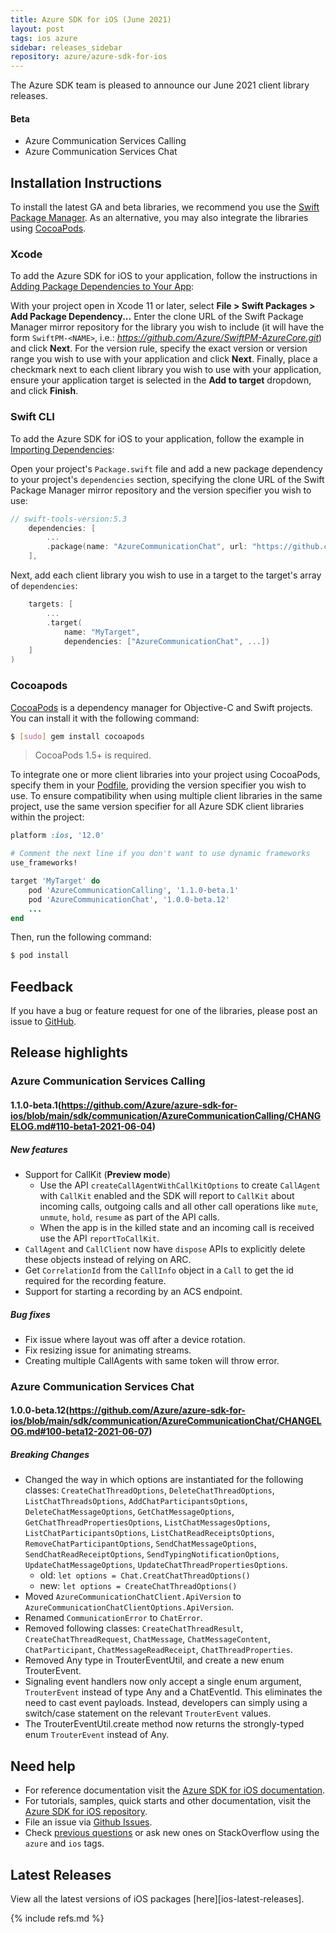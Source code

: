```yaml
---
title: Azure SDK for iOS (June 2021)
layout: post
tags: ios azure
sidebar: releases_sidebar
repository: azure/azure-sdk-for-ios
---
```


The Azure SDK team is pleased to announce our June 2021 client library releases.

#### Beta

- Azure Communication Services Calling
- Azure Communication Services Chat

## Installation Instructions

To install the latest GA and beta libraries, we recommend you use the [Swift Package Manager](https://swift.org/package-manager/). As an alternative, you may also integrate the libraries using [CocoaPods](https://cocoapods.org/).

### Xcode

To add the Azure SDK for iOS to your application, follow the instructions in [Adding Package Dependencies to Your App](https://developer.apple.com/documentation/xcode/adding_package_dependencies_to_your_app):

With your project open in Xcode 11 or later, select **File > Swift Packages > Add Package Dependency...** Enter the clone URL of the Swift Package Manager mirror repository for the library you wish to include (it will have the form `SwiftPM-<NAME>`, i.e.: *https://github.com/Azure/SwiftPM-AzureCore.git*) and click **Next**. For the version rule, specify the exact version or version range you wish to use with your application and click **Next**. Finally, place a checkmark next to each client library you wish to use with your application, ensure your application target is selected in the **Add to target** dropdown, and click **Finish**.

### Swift CLI

To add the Azure SDK for iOS to your application, follow the example in [Importing Dependencies](https://swift.org/package-manager/#importing-dependencies):

Open your project's `Package.swift` file and add a new package dependency to your project's `dependencies` section, specifying the clone URL of the Swift Package Manager mirror repository and the version specifier you wish to use:

```swift
// swift-tools-version:5.3
    dependencies: [
        ...
        .package(name: "AzureCommunicationChat", url: "https://github.com/Azure/SwiftPM-AzureCommunicationChat.git", from: "1.0.0-beta.12")
    ],
```

Next, add each client library you wish to use in a target to the target's array of `dependencies`:

```swift
    targets: [
        ...
        .target(
            name: "MyTarget",
            dependencies: ["AzureCommunicationChat", ...])
    ]
)
```

### Cocoapods

[CocoaPods](https://cocoapods.org/) is a dependency manager for Objective-C and Swift projects. You can install it with the following command:

```bash
$ [sudo] gem install cocoapods
```

> CocoaPods 1.5+ is required.

To integrate one or more client libraries into your project using CocoaPods, specify them in your [Podfile](https://guides.cocoapods.org/using/the-podfile.html), providing the version specifier you wish to use. To ensure compatibility when using multiple client libraries in the same project, use the same version specifier for all Azure SDK client libraries within the project:

```ruby
platform :ios, '12.0'

# Comment the next line if you don't want to use dynamic frameworks
use_frameworks!

target 'MyTarget' do
    pod 'AzureCommunicationCalling', '1.1.0-beta.1'
    pod 'AzureCommunicationChat', '1.0.0-beta.12'
    ...
end
```

Then, run the following command:

```bash
$ pod install
```

## Feedback

If you have a bug or feature request for one of the libraries, please post an issue to [GitHub](https://github.com/azure/azure-sdk-for-ios/issues).

## Release highlights

### Azure Communication Services Calling

#### 1.1.0-beta.1(https://github.com/Azure/azure-sdk-for-ios/blob/main/sdk/communication/AzureCommunicationCalling/CHANGELOG.md#110-beta1-2021-06-04)

##### New features
- Support for CallKit (**Preview mode**)
  - Use the API `createCallAgentWithCallKitOptions` to create `CallAgent` with `CallKit` enabled and the SDK will report to `CallKit` about incoming calls, outgoing calls and all other call operations like `mute`, `unmute`, `hold`, `resume` as part of the API calls.
  - When the app is in the killed state and an incoming call is received use the API `reportToCallKit`.
- `CallAgent` and `CallClient` now have `dispose` APIs to explicitly delete these objects instead of relying on ARC.
- Get `CorrelationId` from the `CallInfo` object in a `Call` to get the id required for the recording feature.
- Support for starting a recording by an ACS endpoint.

##### Bug fixes
- Fix issue where layout was off after a device rotation.
- Fix resizing issue for animating streams.
- Creating multiple CallAgents with same token will throw error.

### Azure Communication Services Chat

#### 1.0.0-beta.12(https://github.com/Azure/azure-sdk-for-ios/blob/main/sdk/communication/AzureCommunicationChat/CHANGELOG.md#100-beta12-2021-06-07)

##### Breaking Changes
- Changed the way in which options are instantiated for the following classes: `CreateChatThreadOptions`, `DeleteChatThreadOptions`,  `ListChatThreadsOptions`, `AddChatParticipantsOptions`, `DeleteChatMessageOptions`, `GetChatMessageOptions`, `GetChatThreadPropertiesOptions`, `ListChatMessagesOptions`, `ListChatParticipantsOptions`, `ListChatReadReceiptsOptions`, `RemoveChatParticipantOptions`, `SendChatMessageOptions`, `SendChatReadReceiptOptions`, `SendTypingNotificationOptions`, `UpdateChatMessageOptions`, `UpdateChatThreadPropertiesOptions`.
    - old:
        `let options = Chat.CreatChatThreadOptions()`
    - new:
        `let options = CreateChatThreadOptions()`
- Moved `AzureCommunicationChatClient.ApiVersion` to `AzureCommunicationChatClientOptions.ApiVersion`.
- Renamed `CommunicationError` to `ChatError`.
- Removed following classes:  `CreateChatThreadResult`, `CreateChatThreadRequest`, `ChatMessage`, `ChatMessageContent`, `ChatParticipant`, `ChatMessageReadReceipt`, `ChatThreadProperties`.
- Removed Any type in TrouterEventUtil, and create a new enum TrouterEvent.
- Signaling event handlers now only accept a single enum argument, `TrouterEvent` instead of type Any and a ChatEventId. This eliminates the need to cast event payloads. Instead, developers can simply using a switch/case statement on the relevant `TrouterEvent` values.
- The TrouterEventUtil.create method now returns the strongly-typed enum `TrouterEvent` instead of Any.

## Need help

- For reference documentation visit the [Azure SDK for iOS documentation](https://azure.github.io/azure-sdk-for-ios/).
- For tutorials, samples, quick starts and other documentation, visit the [Azure SDK for iOS repository](https://github.com/azure/azure-sdk-for-ios/).
- File an issue via [Github Issues](https://github.com/Azure/azure-sdk-for-ios/issues/new/choose).
- Check [previous questions](https://stackoverflow.com/questions/tagged/azure+ios) or ask new ones on
 StackOverflow using the `azure` and `ios` tags.

## Latest Releases

View all the latest versions of iOS packages [here][ios-latest-releases].

{% include refs.md %}